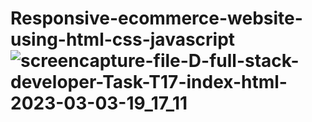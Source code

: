 # Responsive-ecommerce-website-using-html-css-javascript![screencapture-file-D-full-stack-developer-Task-T17-index-html-2023-03-03-19_17_11](https://user-images.githubusercontent.com/121854064/222736625-e9017dda-4122-44e2-a23e-2c8f6fca151e.png)
